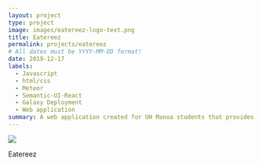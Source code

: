 ```yaml
---
layout: project
type: project
image: images/eatereez-logo-text.png
title: Eatereez
permalink: projects/eatereez
# All dates must be YYYY-MM-DD format!
date: 2019-12-17
labels:
  - Javascript
  - html/css
  - Meteor
  - Semantic-UI-React
  - Galaxy Deployment
  - Web application
summary: A web application created for UH Manoa students that provides information about where to get food on campus.
---
```


<img class="ui medium right floated rounded image" src="../images/">

Eatereez 
